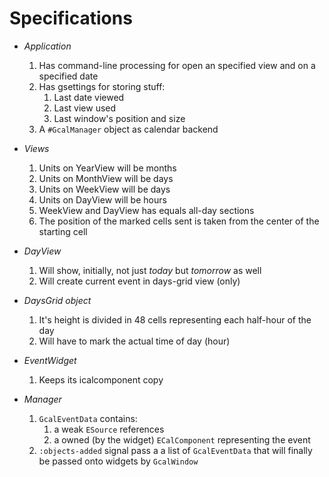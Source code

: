 Specifications
===============

* *Application*
  1. Has command-line processing for open an specified view and
     on a specified date
  2. Has gsettings for storing stuff:
     1. Last date viewed
	 2. Last view used
	 3. Last window's position and size
  3. A `#GcalManager` object as calendar backend

* *Views*
  1. Units on YearView will be months
  2. Units on MonthView will be days
  3. Units on WeekView will be days
  4. Units on DayView will be hours
  5. WeekView and DayView has equals all-day sections
  6. The position of the marked cells sent is taken from the center of the starting cell

* *DayView*
  1. Will show, initially, not just *today* but *tomorrow* as well
  2. Will create current event in days-grid view (only)

* *DaysGrid object*
  1. It's height is divided in 48 cells representing each
     half-hour of the day
  2. Will have to mark the actual time of day (hour)

* *EventWidget*
  1. Keeps its icalcomponent copy

* *Manager*
  1. `GcalEventData` contains:
     1. a weak `ESource` references
	 2. a owned (by the widget) `ECalComponent` representing the event
  2. `:objects-added` signal pass a a list of `GcalEventData` that will finally be passed onto widgets by `GcalWindow`
